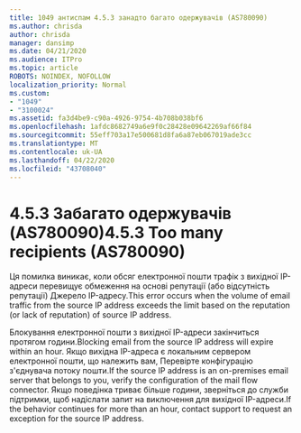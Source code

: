 ```yaml
---
title: 1049 антиспам 4.5.3 занадто багато одержувачів (AS780090)
ms.author: chrisda
author: chrisda
manager: dansimp
ms.date: 04/21/2020
ms.audience: ITPro
ms.topic: article
ROBOTS: NOINDEX, NOFOLLOW
localization_priority: Normal
ms.custom:
- "1049"
- "3100024"
ms.assetid: fa3d4be9-c90a-4926-9754-4b708b038bf6
ms.openlocfilehash: 1afdc8682749a6e9f0c28428e09642269af66f84
ms.sourcegitcommit: 55eff703a17e500681d8fa6a87eb067019ade3cc
ms.translationtype: MT
ms.contentlocale: uk-UA
ms.lasthandoff: 04/22/2020
ms.locfileid: "43708040"
---
```

# <a name="453-too-many-recipients-as780090"></a><span data-ttu-id="c491b-102">4.5.3 Забагато одержувачів (AS780090)</span><span class="sxs-lookup"><span data-stu-id="c491b-102">4.5.3 Too many recipients (AS780090)</span></span>

<span data-ttu-id="c491b-103">Ця помилка виникає, коли обсяг електронної пошти трафік з вихідної IP-адреси перевищує обмеження на основі репутації (або відсутність репутації) Джерело IP-адресу.</span><span class="sxs-lookup"><span data-stu-id="c491b-103">This error occurs when the volume of email traffic from the source IP address exceeds the limit based on the reputation (or lack of reputation) of source IP address.</span></span>

<span data-ttu-id="c491b-104">Блокування електронної пошти з вихідної IP-адреси закінчиться протягом години.</span><span class="sxs-lookup"><span data-stu-id="c491b-104">Blocking email from the source IP address will expire within an hour.</span></span> <span data-ttu-id="c491b-105">Якщо вихідна IP-адреса є локальним сервером електронної пошти, що належить вам, Перевірте конфігурацію з'єднувача потоку пошти.</span><span class="sxs-lookup"><span data-stu-id="c491b-105">If the source IP address is an on-premises email server that belongs to you, verify the configuration of the mail flow connector.</span></span> <span data-ttu-id="c491b-106">Якщо поведінка триває більше години, зверніться до служби підтримки, щоб надіслати запит на виключення для вихідної IP-адреси.</span><span class="sxs-lookup"><span data-stu-id="c491b-106">If the behavior continues for more than an hour, contact support to request an exception for the source IP address.</span></span>
